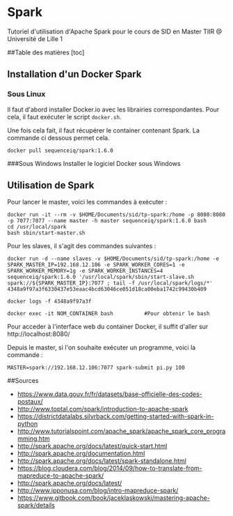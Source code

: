 # Spark

Tutoriel d'utilisation d'Apache Spark pour le cours de SID en Master TIIR @ Université de Lille 1

##Table des matières
[toc]

## Installation d'un Docker Spark
### Sous Linux
Il faut d'abord installer Docker.io avec les librairies correspondantes. Pour cela, il faut exécuter le script ```docker.sh```.

Une fois cela fait, il faut récupérer le container contenant Spark. La commande ci dessous permet cela.

    docker pull sequenceiq/spark:1.6.0

###Sous Windows
Installer le logiciel Docker sous Windows



## Utilisation de Spark
    
   Pour lancer le master, voici les commandes à exécuter :
   
    docker run -it --rm -v $HOME/Documents/sid/tp-spark:/home -p 8080:8080 -p 7077:7077 --name master -h master sequenceiq/spark:1.6.0 bash
    cd /usr/local/spark
    bash sbin/start-master.sh

Pour les slaves, il s'agit des commandes suivantes :     

    docker run -d --name slaves -v $HOME/Documents/sid/tp-spark:/home -e SPARK_MASTER_IP=192.168.12.106 -e SPARK_WORKER_CORES=1 -e SPARK_WORKER_MEMORY=1g -e SPARK_WORKER_INSTANCES=4 sequenceiq/spark:1.6.0 '/usr/local/spark/sbin/start-slave.sh spark://${SPARK_MASTER_IP}:7077 ; tail -f /usr/local/spark/logs/*'
    4348a9f97a3f6330437e53eaac4bcd63046ce051d18ca00eba1742c99430b409
    
    docker logs -f 4348a9f97a3f

    docker exec -it NOM_CONTAINER bash          #Pour obtenir le bash 
Pour acceder à l'interface web du container Docker, il suffit d'aller sur http://localhost:8080/

Depuis le master, si l'on souhaite exécuter un programme, voici la commande :

    MASTER=spark://192.168.12.106:7077 spark-submit pi.py 100

##Sources 
 * https://www.data.gouv.fr/fr/datasets/base-officielle-des-codes-postaux/
 * http://www.toptal.com/spark/introduction-to-apache-spark
 * https://districtdatalabs.silvrback.com/getting-started-with-spark-in-python
 * http://www.tutorialspoint.com/apache_spark/apache_spark_core_programming.htm
 * http://spark.apache.org/docs/latest/quick-start.html
 * http://spark.apache.org/documentation.html
 * http://spark.apache.org/docs/latest/spark-standalone.html
 * https://blog.cloudera.com/blog/2014/09/how-to-translate-from-mapreduce-to-apache-spark/
 * http://spark.apache.org/docs/latest/
 * http://www.ipponusa.com/blog/intro-mapreduce-spark/
 * https://www.gitbook.com/book/jaceklaskowski/mastering-apache-spark/details

